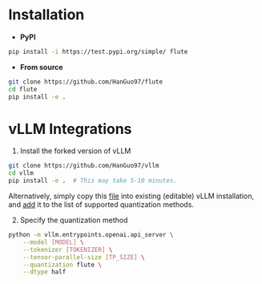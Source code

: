 # Installation

- **PyPI**
```bash
pip install -i https://test.pypi.org/simple/ flute
```

- **From source**
```bash
git clone https://github.com/HanGuo97/flute
cd flute
pip install -e .
```

# vLLM Integrations

1. Install the forked version of vLLM
```bash
git clone https://github.com/HanGuo97/vllm
cd vllm
pip install -e .  # This may take 5-10 minutes.
```

Alternatively, simply copy this [file](https://github.com/HanGuo97/vllm/blob/flute-integration/vllm/model_executor/layers/quantization/flute.py) into existing (editable) vLLM installation, and [add](https://github.com/HanGuo97/vllm/blob/flute-integration/vllm/model_executor/layers/quantization/__init__.py#L37) it to the list of supported quantization methods.

2. Specify the quantization method
```bash
python -m vllm.entrypoints.openai.api_server \
    --model [MODEL] \
    --tokenizer [TOKENIZER] \
    --tensor-parallel-size [TP_SIZE] \
    --quantization flute \
    --dtype half
```
